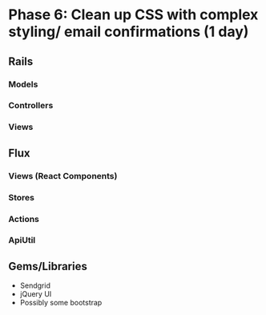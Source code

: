 # Phase 6: Clean up CSS with  complex styling/ email confirmations (1 day)

## Rails
### Models

### Controllers

### Views

## Flux
### Views (React Components)

### Stores

### Actions

### ApiUtil

## Gems/Libraries
* Sendgrid
* jQuery UI
* Possibly some bootstrap
